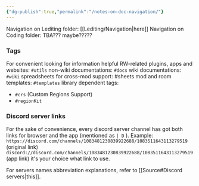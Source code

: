 ```yaml
---
{"dg-publish":true,"permalink":"/notes-on-doc-navigation/"}
---
```


Navigation on Lediting folder: [[Lediting/Navigation\|here]]
Navigation on Coding folder: TBA??? maybe?????

### Tags
For convenient looking for information
helpful RW-related plugins, apps and websites: `#utils`
non-wiki documentations: `#docs`
wiki documentations: `#wiki`
spreadsheets for cross-mod support: \#sheets
mod and room templates: `#templates`
library dependent tags: 
- `#crs` (Custom Regions Support)
- `#regionKit`

### Discord server links
For the sake of convenience, every discord server channel has got both links for browser and the app (mentioned as ``| D`` ). Example:
``https://discord.com/channels/1083481230839922688/1083511643113279519`` (original link)
``discord://discord.com/channels/1083481230839922688/1083511643113279519`` (app link)
it's your choice what link to use.

For servers names abbreviation explanations, refer to [[Source#Discord servers\|this]].